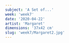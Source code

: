 ```yaml
---
subject: 'A Set of...'
week: 'week7'
date: '2020-04-22'
artist: 'Margaret'
dimensions: '37x42 cm'
slug: 'week7/Margaret2.jpg'
---
```

